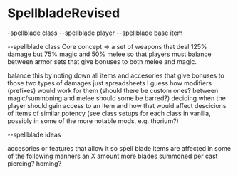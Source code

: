 # SpellbladeRevised

-spellblade class
--spellblade player
--spellblade base item


--spellblade class
Core concept => a set of weapons that deal 125% damage but 75% magic and 50% melee so that players must
balance between armor sets that give bonuses to both melee and magic.

balance this by noting down all items and accesories that give bonuses to those two types of damages
	just spreadsheets I guess
how modifiers (prefixes) would work for them
	(should there be custom ones? between magic/summoning and melee should some be barred?)
deciding when the player should gain access to an item and how that would affect descicions of items of similar potency
	(see class setups for each class in vanilla, possibly in some of the more notable mods, e.g. thorium?)
	
--spellblade ideas

accesories or features that allow it so spell blade items are affected in some of the following manners
an X amount more blades summoned per cast
piercing?
homing?
